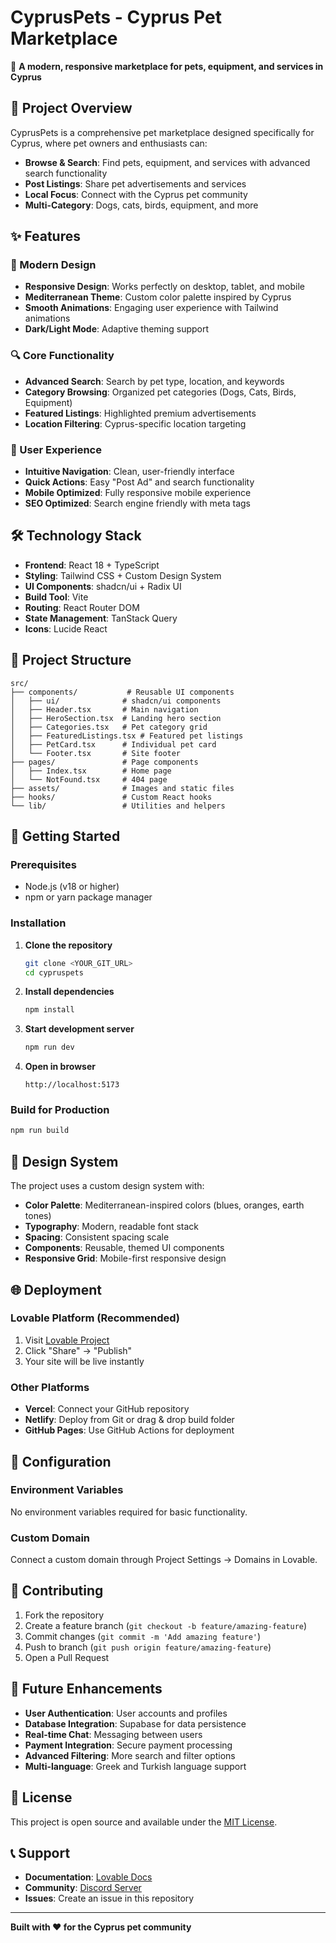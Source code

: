 # CyprusPets - Cyprus Pet Marketplace

🐾 **A modern, responsive marketplace for pets, equipment, and services in Cyprus**

## 🌟 Project Overview

CyprusPets is a comprehensive pet marketplace designed specifically for Cyprus, where pet owners and enthusiasts can:

- **Browse & Search**: Find pets, equipment, and services with advanced search functionality
- **Post Listings**: Share pet advertisements and services
- **Local Focus**: Connect with the Cyprus pet community
- **Multi-Category**: Dogs, cats, birds, equipment, and more

## ✨ Features

### 🎨 Modern Design
- **Responsive Design**: Works perfectly on desktop, tablet, and mobile
- **Mediterranean Theme**: Custom color palette inspired by Cyprus
- **Smooth Animations**: Engaging user experience with Tailwind animations
- **Dark/Light Mode**: Adaptive theming support

### 🔍 Core Functionality
- **Advanced Search**: Search by pet type, location, and keywords
- **Category Browsing**: Organized pet categories (Dogs, Cats, Birds, Equipment)
- **Featured Listings**: Highlighted premium advertisements
- **Location Filtering**: Cyprus-specific location targeting

### 📱 User Experience
- **Intuitive Navigation**: Clean, user-friendly interface
- **Quick Actions**: Easy "Post Ad" and search functionality
- **Mobile Optimized**: Fully responsive mobile experience
- **SEO Optimized**: Search engine friendly with meta tags

## 🛠️ Technology Stack

- **Frontend**: React 18 + TypeScript
- **Styling**: Tailwind CSS + Custom Design System
- **UI Components**: shadcn/ui + Radix UI
- **Build Tool**: Vite
- **Routing**: React Router DOM
- **State Management**: TanStack Query
- **Icons**: Lucide React

## 📁 Project Structure

```
src/
├── components/           # Reusable UI components
│   ├── ui/              # shadcn/ui components
│   ├── Header.tsx       # Main navigation
│   ├── HeroSection.tsx  # Landing hero section
│   ├── Categories.tsx   # Pet category grid
│   ├── FeaturedListings.tsx # Featured pet listings
│   ├── PetCard.tsx      # Individual pet card
│   └── Footer.tsx       # Site footer
├── pages/               # Page components
│   ├── Index.tsx        # Home page
│   └── NotFound.tsx     # 404 page
├── assets/              # Images and static files
├── hooks/               # Custom React hooks
└── lib/                 # Utilities and helpers
```

## 🚀 Getting Started

### Prerequisites
- Node.js (v18 or higher)
- npm or yarn package manager

### Installation

1. **Clone the repository**
   ```bash
   git clone <YOUR_GIT_URL>
   cd cypruspets
   ```

2. **Install dependencies**
   ```bash
   npm install
   ```

3. **Start development server**
   ```bash
   npm run dev
   ```

4. **Open in browser**
   ```
   http://localhost:5173
   ```

### Build for Production

```bash
npm run build
```

## 🎨 Design System

The project uses a custom design system with:

- **Color Palette**: Mediterranean-inspired colors (blues, oranges, earth tones)
- **Typography**: Modern, readable font stack
- **Spacing**: Consistent spacing scale
- **Components**: Reusable, themed UI components
- **Responsive Grid**: Mobile-first responsive design

## 🌐 Deployment

### Lovable Platform (Recommended)
1. Visit [Lovable Project](https://lovable.dev/projects/929eb6dd-c881-44a7-be29-f8d1006cb094)
2. Click "Share" → "Publish"
3. Your site will be live instantly

### Other Platforms
- **Vercel**: Connect your GitHub repository
- **Netlify**: Deploy from Git or drag & drop build folder
- **GitHub Pages**: Use GitHub Actions for deployment

## 🔧 Configuration

### Environment Variables
No environment variables required for basic functionality.

### Custom Domain
Connect a custom domain through Project Settings → Domains in Lovable.

## 🤝 Contributing

1. Fork the repository
2. Create a feature branch (`git checkout -b feature/amazing-feature`)
3. Commit changes (`git commit -m 'Add amazing feature'`)
4. Push to branch (`git push origin feature/amazing-feature`)
5. Open a Pull Request

## 📝 Future Enhancements

- **User Authentication**: User accounts and profiles
- **Database Integration**: Supabase for data persistence
- **Real-time Chat**: Messaging between users
- **Payment Integration**: Secure payment processing
- **Advanced Filtering**: More search and filter options
- **Multi-language**: Greek and Turkish language support

## 📄 License

This project is open source and available under the [MIT License](LICENSE).

## 📞 Support

- **Documentation**: [Lovable Docs](https://docs.lovable.dev/)
- **Community**: [Discord Server](https://discord.com/channels/1119885301872070706/1280461670979993613)
- **Issues**: Create an issue in this repository

---

**Built with ❤️ for the Cyprus pet community**
